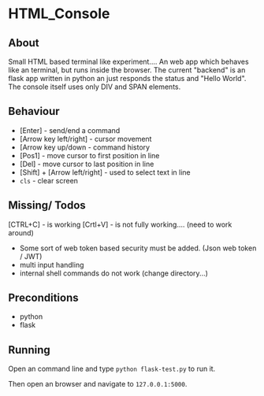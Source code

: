 # HTML_Console

About
----------
Small HTML based terminal like experiment....
An web app which behaves like an terminal, but runs inside the browser.
The current "backend" is an flask app written in python an just responds the status and "Hello World".
The console itself uses only DIV and SPAN elements.

Behaviour
-----------
  - [Enter] - send/end a command
  - [Arrow key left/right] - cursor movement
  - [Arrow key up/down - command history
  - [Pos1] - move cursor to first position in line
  - [Del] - move cursor to last position in line
  - [Shift] + [Arrow left/right] - used to select text in line
  - <code>cls</code> - clear screen

Missing/ Todos
-----------------
[CTRL+C] - is working 
[Crtl+V] - is not fully working.... (need to work around)
- Some sort of web token based security must be added. (Json web token / JWT)
- multi input handling
- internal shell commands do not work (change directory...)

Preconditions
--------------
- python
- flask

Running
---------
Open an command line and type <code>python flask-test.py</code> to run it.

Then open an browser and navigate to <code>127.0.0.1:5000</code>.
